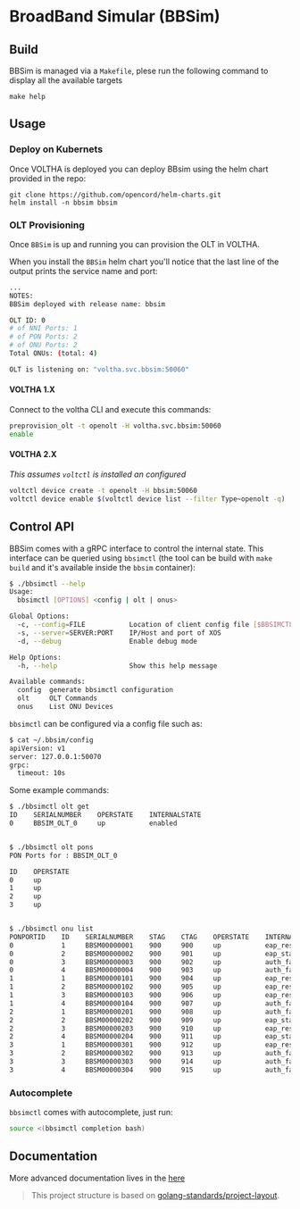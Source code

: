 # BroadBand Simular (BBSim) 

## Build

BBSim is managed via a `Makefile`, plese run the following command
to display all the available targets

```
make help
```

## Usage

### Deploy on Kubernets

Once VOLTHA is deployed you can deploy BBsim using the helm chart provided in the repo:

```
git clone https://github.com/opencord/helm-charts.git
helm install -n bbsim bbsim
```

### OLT Provisioning

Once `BBSim` is up and running you can provision the OLT in VOLTHA.

When you install the `BBSim` helm chart you'll notice that the last line of the output
prints the service name and port:

```bash
...
NOTES:
BBSim deployed with release name: bbsim

OLT ID: 0
# of NNI Ports: 1
# of PON Ports: 2
# of ONU Ports: 2
Total ONUs: (total: 4)

OLT is listening on: "voltha.svc.bbsim:50060"
```

#### VOLTHA 1.X

Connect to the voltha CLI and execute this commands:

```bash
preprovision_olt -t openolt -H voltha.svc.bbsim:50060
enable
```

#### VOLTHA 2.X

_This assumes `voltctl` is installed an configured_

```bash
voltctl device create -t openolt -H bbsim:50060
voltctl device enable $(voltctl device list --filter Type~openolt -q)
```

## Control API

BBSim comes with a gRPC interface to control the internal state.
This interface can be queried using `bbsimctl` (the tool can be build with `make build`
and it's available inside the `bbsim` container):

```bash
$ ./bbsimctl --help
Usage:
  bbsimctl [OPTIONS] <config | olt | onus>

Global Options:
  -c, --config=FILE           Location of client config file [$BBSIMCTL_CONFIG]
  -s, --server=SERVER:PORT    IP/Host and port of XOS
  -d, --debug                 Enable debug mode

Help Options:
  -h, --help                  Show this help message

Available commands:
  config  generate bbsimctl configuration
  olt     OLT Commands
  onus    List ONU Devices
```

`bbsimctl` can be configured via a config file such as:

``` bash
$ cat ~/.bbsim/config
apiVersion: v1
server: 127.0.0.1:50070
grpc:
  timeout: 10s
```

Some example commands:

```bash
$ ./bbsimctl olt get
ID    SERIALNUMBER    OPERSTATE    INTERNALSTATE
0     BBSIM_OLT_0     up           enabled


$ ./bbsimctl olt pons
PON Ports for : BBSIM_OLT_0

ID    OPERSTATE
0     up
1     up
2     up
3     up


$ ./bbsimctl onu list
PONPORTID    ID    SERIALNUMBER    STAG    CTAG    OPERSTATE    INTERNALSTATE
0            1     BBSM00000001    900     900     up           eap_response_identity_sent
0            2     BBSM00000002    900     901     up           eap_start_sent
0            3     BBSM00000003    900     902     up           auth_failed
0            4     BBSM00000004    900     903     up           auth_failed
1            1     BBSM00000101    900     904     up           eap_response_success_received
1            2     BBSM00000102    900     905     up           eap_response_success_received
1            3     BBSM00000103    900     906     up           eap_response_challenge_sent
1            4     BBSM00000104    900     907     up           auth_failed
2            1     BBSM00000201    900     908     up           auth_failed
2            2     BBSM00000202    900     909     up           eap_start_sent
2            3     BBSM00000203    900     910     up           eap_response_identity_sent
2            4     BBSM00000204    900     911     up           eap_start_sent
3            1     BBSM00000301    900     912     up           eap_response_identity_sent
3            2     BBSM00000302    900     913     up           auth_failed
3            3     BBSM00000303    900     914     up           auth_failed
3            4     BBSM00000304    900     915     up           auth_failed
```

### Autocomplete

`bbsimctl` comes with autocomplete, just run:

```bash
source <(bbsimctl completion bash)
```

## Documentation

More advanced documentation lives in the [here](./docs/README.md)

> This project structure is based on [golang-standards/project-layout](https://github.com/golang-standards/project-layout).
